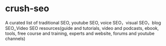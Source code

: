 # crush-seo
A curated list of traditional SEO, youtube SEO, voice SEO，visual SEO，blog SEO,,Video SEO resources(guide and tutorials,  video and podcasts, ebook, tools, free course and  training, experts and website, forums and youtube channels)
